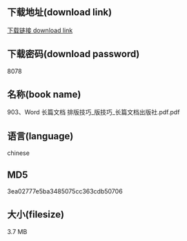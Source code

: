 ## 下载地址(download link)
[下载链接 download link](https://voluble-croquembouche-d321dc.netlify.app/?s=903%E3%80%81Word+%E9%95%BF%E7%AF%87%E6%96%87%E6%A1%A3+%E6%8E%92%E7%89%88%E6%8A%80%E5%B7%A7_%E7%89%88%E6%8A%80%E5%B7%A7_%E9%95%BF%E7%AF%87%E6%96%87%E6%A1%A3%E5%87%BA%E7%89%88%E7%A4%BE.pdf)

## 下载密码(download password)
8078

## 名称(book name)
903、Word 长篇文档 排版技巧_版技巧_长篇文档出版社.pdf.pdf

## 语言(language)
chinese

## MD5
3ea02777e5ba3485075cc363cdb50706

## 大小(filesize)
3.7 MB
